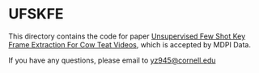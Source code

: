 # UFSKFE

This directory contains the code for paper [Unsupervised Few Shot Key Frame Extraction For Cow Teat Videos](https://www.mdpi.com/2076-2615/), which is accepted by MDPI Data.


If you have any questions, please email to yz945@cornell.edu
